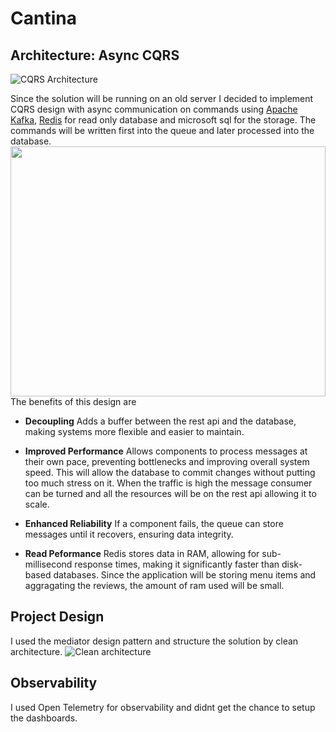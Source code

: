 # Cantina
## Architecture: Async CQRS
![CQRS Architecture](https://miro.medium.com/v2/resize:fit:551/0*peL7BhC5R4MWoivn.png) 

Since the solution will be running on an old server I decided to implement CQRS design with async communication on commands using [Apache Kafka](https://kafka.apache.org), [Redis](https://redis.io) for read only database and microsoft sql for the storage. The commands will  be written first into the queue and later processed into the database.
<img src="https://miro.medium.com/v2/resize:fit:1400/1*a_MIJzJQX0St3M9QSDi_Mg.png" width="100%" height="400">
The benefits of this design are

- **Decoupling** Adds a buffer between the rest api and the database, making systems more flexible and easier to maintain. 

- **Improved Performance** Allows components to process messages at their own pace, preventing bottlenecks and improving overall system speed. This will allow the database to commit changes without putting too much stress on it. When the traffic is high the message consumer can be turned and all the resources will be on the rest api allowing it to scale.

- **Enhanced Reliability** If a component fails, the queue can store messages until it recovers, ensuring data integrity.

- **Read Peformance** Redis stores data in RAM, allowing for sub-millisecond response times, making it significantly faster than disk-based databases. Since the application will be storing menu items and aggragating the reviews, the amount of ram used will be small.


## Project Design
I used the mediator design pattern and structure the solution by clean architecture.
![Clean architecture](https://blog.cleancoder.com/uncle-bob/images/2012-08-13-the-clean-architecture/CleanArchitecture.jpg)

## Observability
I used Open Telemetry for observability and didnt get the chance to setup the dashboards.